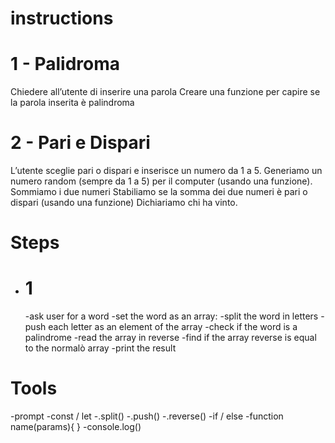 # instructions

# 1 - Palidroma
Chiedere all’utente di inserire una parola Creare una funzione per capire se la parola inserita è palindroma

# 2 - Pari e Dispari
L’utente sceglie pari o dispari e inserisce un numero da 1 a 5.
Generiamo un numero random (sempre da 1 a 5) per il computer (usando una funzione). Sommiamo i due numeri Stabiliamo se la somma dei due numeri è pari o dispari (usando una funzione) Dichiariamo chi ha vinto.

# Steps

- # 1
    -ask user for a word
    -set the word as an array:
        -split the word in letters
        -push each letter as an element of the array
    -check if the word is a palindrome
        -read the array in reverse
        -find if the array reverse is equal to the normalò array
    -print the result

# Tools

-prompt
-const / let
-.split()
-.push()
-.reverse()
-if / else
-function name(params){ }
-console.log()